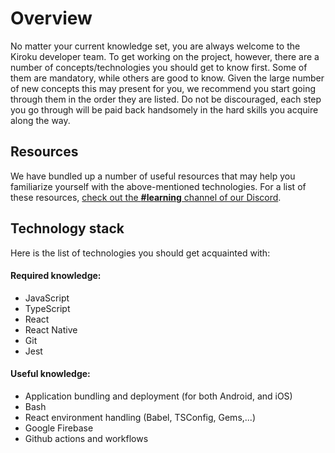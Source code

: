 # Overview

No matter your current knowledge set, you are always welcome to the Kiroku developer team. To get working on the project, however, there are a number of concepts/technologies you should get to know first. Some of them are mandatory, while others are good to know. Given the large number of new concepts this may present for you, we recommend you start going through them in the order they are listed. Do not be discouraged, each step you go through will be paid back handsomely in the hard skills you acquire along the way.

## Resources

We have bundled up a number of useful resources that may help you familiarize yourself with the above-mentioned technologies. For a list of these resources, [check out the **#learning** channel of our Discord][Discord invitation].

## Technology stack

Here is the list of technologies you should get acquainted with:

#### Required knowledge:

- JavaScript
- TypeScript
- React
- React Native
- Git
- Jest

#### Useful knowledge:

- Application bundling and deployment (for both Android, and iOS)
- Bash
- React environment handling (Babel, TSConfig, Gems,...)
- Google Firebase
- Github actions and workflows

[Discord invitation]: https://discord.gg/mv8zcQz5
